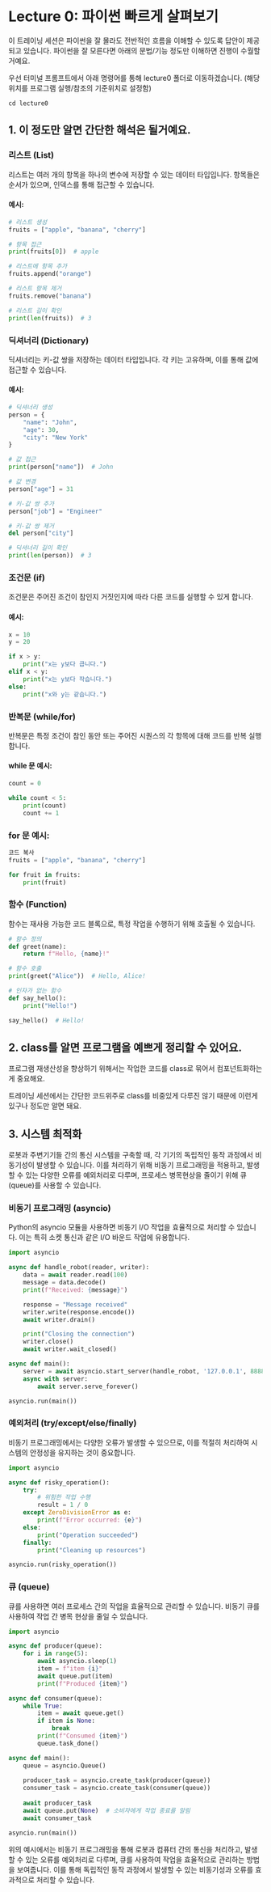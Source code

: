 # Lecture 0: 파이썬 빠르게 살펴보기

이 트레이닝 세션은 파이썬을 잘 몰라도 전반적인 흐름을 이해할 수 있도록 답안이 제공되고 있습니다. 파이썬을 잘 모른다면 아래의 문법/기능 정도만 이해하면 진행이 수월할 거예요.

우선 터미널 프롬프트에서 아래 명령어를 통해 lecture0 폴더로 이동하겠습니다. (해당 위치를 프로그램 실행/참조의 기준위치로 설정함)

    cd lecture0

## 1. 이 정도만 알면 간단한 해석은 될거예요.

### 리스트 (List)
리스트는 여러 개의 항목을 하나의 변수에 저장할 수 있는 데이터 타입입니다. 항목들은 순서가 있으며, 인덱스를 통해 접근할 수 있습니다.

#### 예시:
```python
# 리스트 생성
fruits = ["apple", "banana", "cherry"]

# 항목 접근
print(fruits[0])  # apple

# 리스트에 항목 추가
fruits.append("orange")

# 리스트 항목 제거
fruits.remove("banana")

# 리스트 길이 확인
print(len(fruits))  # 3
```

### 딕셔너리 (Dictionary)
딕셔너리는 키-값 쌍을 저장하는 데이터 타입입니다. 각 키는 고유하며, 이를 통해 값에 접근할 수 있습니다.

#### 예시:
```python
# 딕셔너리 생성
person = {
    "name": "John",
    "age": 30,
    "city": "New York"
}

# 값 접근
print(person["name"])  # John

# 값 변경
person["age"] = 31

# 키-값 쌍 추가
person["job"] = "Engineer"

# 키-값 쌍 제거
del person["city"]

# 딕셔너리 길이 확인
print(len(person))  # 3
```

### 조건문 (if)
조건문은 주어진 조건이 참인지 거짓인지에 따라 다른 코드를 실행할 수 있게 합니다.

#### 예시:
```python
x = 10
y = 20

if x > y:
    print("x는 y보다 큽니다.")
elif x < y:
    print("x는 y보다 작습니다.")
else:
    print("x와 y는 같습니다.")
```
### 반복문 (while/for)
반복문은 특정 조건이 참인 동안 또는 주어진 시퀀스의 각 항목에 대해 코드를 반복 실행합니다.

#### while 문 예시:
```python
count = 0

while count < 5:
    print(count)
    count += 1
```
### for 문 예시:
```python
코드 복사
fruits = ["apple", "banana", "cherry"]

for fruit in fruits:
    print(fruit)
```

### 함수 (Function)
함수는 재사용 가능한 코드 블록으로, 특정 작업을 수행하기 위해 호출될 수 있습니다.

```python
# 함수 정의
def greet(name):
    return f"Hello, {name}!"

# 함수 호출
print(greet("Alice"))  # Hello, Alice!

# 인자가 없는 함수
def say_hello():
    print("Hello!")

say_hello()  # Hello!
```


## 2. class를 알면 프로그램을 예쁘게 정리할 수 있어요.

프로그램 재생산성을 향상하기 위해서는 작업한 코드를 class로 묶어서 컴포넌트화하는게 중요해요.

트레이닝 세션에서는 간단한 코드위주로 class를 비중있게 다루진 않기 때문에 이런게 있구나 정도만 알면 돼요.


## 3. 시스템 최적화

로봇과 주변기기들 간의 통신 시스템을 구축할 때, 각 기기의 독립적인 동작 과정에서 비동기성이 발생할 수 있습니다. 이를 처리하기 위해 비동기 프로그래밍을 적용하고, 발생할 수 있는 다양한 오류를 예외처리로 다루며, 프로세스 병목현상을 줄이기 위해 큐(queue)를 사용할 수 있습니다.

### 비동기 프로그래밍 (asyncio)
Python의 asyncio 모듈을 사용하면 비동기 I/O 작업을 효율적으로 처리할 수 있습니다. 이는 특히 소켓 통신과 같은 I/O 바운드 작업에 유용합니다.

```python
import asyncio

async def handle_robot(reader, writer):
    data = await reader.read(100)
    message = data.decode()
    print(f"Received: {message}")

    response = "Message received"
    writer.write(response.encode())
    await writer.drain()

    print("Closing the connection")
    writer.close()
    await writer.wait_closed()

async def main():
    server = await asyncio.start_server(handle_robot, '127.0.0.1', 8888)
    async with server:
        await server.serve_forever()

asyncio.run(main())
```

### 예외처리 (try/except/else/finally)
비동기 프로그래밍에서는 다양한 오류가 발생할 수 있으므로, 이를 적절히 처리하여 시스템의 안정성을 유지하는 것이 중요합니다.

```python
import asyncio

async def risky_operation():
    try:
        # 위험한 작업 수행
        result = 1 / 0
    except ZeroDivisionError as e:
        print(f"Error occurred: {e}")
    else:
        print("Operation succeeded")
    finally:
        print("Cleaning up resources")

asyncio.run(risky_operation())
```

### 큐 (queue)
큐를 사용하면 여러 프로세스 간의 작업을 효율적으로 관리할 수 있습니다. 비동기 큐를 사용하여 작업 간 병목 현상을 줄일 수 있습니다.

```python
import asyncio

async def producer(queue):
    for i in range(5):
        await asyncio.sleep(1)
        item = f"item {i}"
        await queue.put(item)
        print(f"Produced {item}")

async def consumer(queue):
    while True:
        item = await queue.get()
        if item is None:
            break
        print(f"Consumed {item}")
        queue.task_done()

async def main():
    queue = asyncio.Queue()
    
    producer_task = asyncio.create_task(producer(queue))
    consumer_task = asyncio.create_task(consumer(queue))
    
    await producer_task
    await queue.put(None)  # 소비자에게 작업 종료를 알림
    await consumer_task

asyncio.run(main())
```
위의 예시에서는 비동기 프로그래밍을 통해 로봇과 컴퓨터 간의 통신을 처리하고, 발생할 수 있는 오류를 예외처리로 다루며, 큐를 사용하여 작업을 효율적으로 관리하는 방법을 보여줍니다. 이를 통해 독립적인 동작 과정에서 발생할 수 있는 비동기성과 오류를 효과적으로 처리할 수 있습니다.
